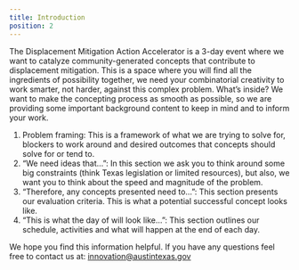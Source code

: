 ```yaml
---
title: Introduction
position: 2
---
```


The Displacement Mitigation Action Accelerator is a 3-day event where we want to catalyze community-generated concepts that contribute to displacement mitigation. This is a space where you will find all the ingredients of possibility together, we need your combinatorial creativity to work smarter, not harder, against this complex problem. 
What’s inside? 
We want to make the concepting process as smooth as possible, so we are providing some important background content to keep in mind and to inform your work. 
1. Problem framing: This is a framework of what we are trying to solve for, blockers to work around and desired outcomes that concepts should solve for or tend to. 
2. “We need ideas that…”: In this section we ask you to think around some big constraints (think Texas legislation or limited resources), but also, we want you to think about the speed and magnitude of the problem. 
3. “Therefore, any concepts presented need to…”: This section presents our evaluation criteria. This is what a potential successful concept looks like. 
4. “This is what the day of will look like…”: This section outlines our schedule, activities and what will happen at the end of each day. 

We hope you find this information helpful. If you have any questions feel free to contact us at: innovation@austintexas.gov 
